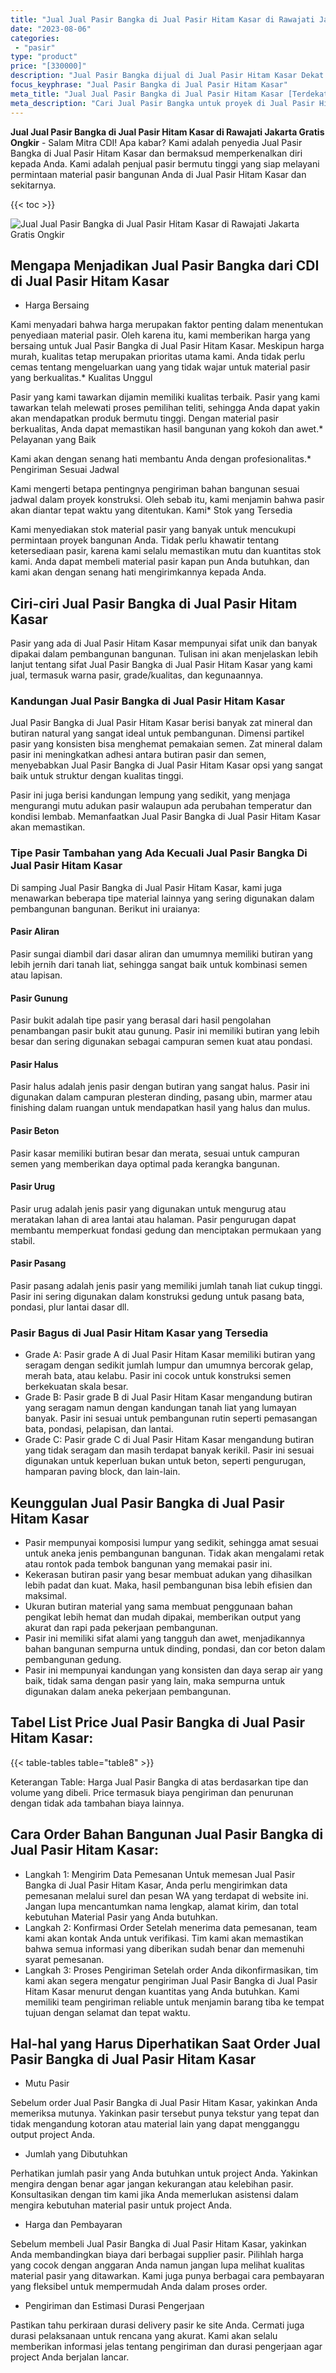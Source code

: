 ```yaml
---
title: "Jual Jual Pasir Bangka di Jual Pasir Hitam Kasar di Rawajati Jakarta Gratis Ongkir"
date: "2023-08-06"
categories:
 - "pasir"
type: "product"
price: "[330000]"
description: "Jual Pasir Bangka dijual di Jual Pasir Hitam Kasar Dekat. Jual Pasir Bangka ini sering digunakan dalam proyek konstruksi sebagai material adukan yang berkualitas dan halus. Kontak kami untuk mendapatkan informasi lebih lanjut."
focus_keyphrase: "Jual Pasir Bangka di Jual Pasir Hitam Kasar"
meta_title: "Jual Jual Pasir Bangka di Jual Pasir Hitam Kasar [Terdekat] - CDI"
meta_description: "Cari Jual Pasir Bangka untuk proyek di Jual Pasir Hitam Kasar? Kami memiliki Jual Pasir Bangka berkualitas untuk bahan campuran. Dapatkan penawaran terbaik sekarang."
---
```


**Jual Jual Pasir Bangka di Jual Pasir Hitam Kasar di Rawajati Jakarta Gratis Ongkir** - Salam Mitra CDI! Apa kabar? Kami adalah penyedia Jual Pasir Bangka di Jual Pasir Hitam Kasar dan bermaksud memperkenalkan diri kepada Anda. Kami adalah penjual pasir bermutu tinggi yang siap melayani permintaan material pasir bangunan Anda di Jual Pasir Hitam Kasar dan sekitarnya.

{{< toc >}}

![Jual Jual Pasir Bangka di Jual Pasir Hitam Kasar di Rawajati Jakarta Gratis Ongkir](/images/pasir/pasir-bangunan-31.jpg)

## Mengapa Menjadikan Jual Pasir Bangka dari CDI di Jual Pasir Hitam Kasar

*   Harga Bersaing

Kami menyadari bahwa harga merupakan faktor penting dalam menentukan penyediaan material pasir. Oleh karena itu, kami memberikan harga yang bersaing untuk Jual Pasir Bangka di Jual Pasir Hitam Kasar. Meskipun harga murah, kualitas tetap merupakan prioritas utama kami. Anda tidak perlu cemas tentang mengeluarkan uang yang tidak wajar untuk material pasir yang berkualitas.*   Kualitas Unggul

Pasir yang kami tawarkan dijamin memiliki kualitas terbaik. Pasir yang kami tawarkan telah melewati proses pemilihan teliti, sehingga Anda dapat yakin akan mendapatkan produk bermutu tinggi. Dengan material pasir berkualitas, Anda dapat memastikan hasil bangunan yang kokoh dan awet.*   Pelayanan yang Baik

Kami akan dengan senang hati membantu Anda dengan profesionalitas.*   Pengiriman Sesuai Jadwal

Kami mengerti betapa pentingnya pengiriman bahan bangunan sesuai jadwal dalam proyek konstruksi. Oleh sebab itu, kami menjamin bahwa pasir akan diantar tepat waktu yang ditentukan. Kami*   Stok yang Tersedia

Kami menyediakan stok material pasir yang banyak untuk mencukupi permintaan proyek bangunan Anda. Tidak perlu khawatir tentang ketersediaan pasir, karena kami selalu memastikan mutu dan kuantitas stok kami. Anda dapat membeli material pasir kapan pun Anda butuhkan, dan kami akan dengan senang hati mengirimkannya kepada Anda. 

## Ciri-ciri Jual Pasir Bangka di Jual Pasir Hitam Kasar

Pasir yang ada di Jual Pasir Hitam Kasar mempunyai sifat unik dan banyak dipakai dalam pembangunan bangunan. Tulisan ini akan menjelaskan lebih lanjut tentang sifat Jual Pasir Bangka di Jual Pasir Hitam Kasar yang kami jual, termasuk warna pasir, grade/kualitas, dan kegunaannya.

### Kandungan Jual Pasir Bangka di Jual Pasir Hitam Kasar

Jual Pasir Bangka di Jual Pasir Hitam Kasar berisi banyak zat mineral dan butiran natural yang sangat ideal untuk pembangunan. Dimensi partikel pasir yang konsisten bisa menghemat pemakaian semen. Zat mineral dalam pasir ini meningkatkan adhesi antara butiran pasir dan semen, menyebabkan Jual Pasir Bangka di Jual Pasir Hitam Kasar opsi yang sangat baik untuk struktur dengan kualitas tinggi.

Pasir ini juga berisi kandungan lempung yang sedikit, yang menjaga mengurangi mutu adukan pasir walaupun ada perubahan temperatur dan kondisi lembab. Memanfaatkan Jual Pasir Bangka di Jual Pasir Hitam Kasar akan memastikan.

### Tipe Pasir Tambahan yang Ada Kecuali Jual Pasir Bangka Di Jual Pasir Hitam Kasar

Di samping Jual Pasir Bangka di Jual Pasir Hitam Kasar, kami juga menawarkan beberapa tipe material lainnya yang sering digunakan dalam pembangunan bangunan. Berikut ini uraianya:

#### Pasir Aliran

Pasir sungai diambil dari dasar aliran dan umumnya memiliki butiran yang lebih jernih dari tanah liat, sehingga sangat baik untuk kombinasi semen atau lapisan.

#### Pasir Gunung

Pasir bukit adalah tipe pasir yang berasal dari hasil pengolahan penambangan pasir bukit atau gunung. Pasir ini memiliki butiran yang lebih besar dan sering digunakan sebagai campuran semen kuat atau pondasi.

#### Pasir Halus

Pasir halus adalah jenis pasir dengan butiran yang sangat halus. Pasir ini digunakan dalam campuran plesteran dinding, pasang ubin, marmer atau finishing dalam ruangan untuk mendapatkan hasil yang halus dan mulus.

#### Pasir Beton

Pasir kasar memiliki butiran besar dan merata, sesuai untuk campuran semen yang memberikan daya optimal pada kerangka bangunan.

#### Pasir Urug

Pasir urug adalah jenis pasir yang digunakan untuk mengurug atau meratakan lahan di area lantai atau halaman. Pasir pengurugan dapat membantu memperkuat fondasi gedung dan menciptakan permukaan yang stabil.

#### Pasir Pasang

Pasir pasang adalah jenis pasir yang memiliki jumlah tanah liat cukup tinggi. Pasir ini sering digunakan dalam konstruksi gedung untuk pasang bata, pondasi, plur lantai dasar dll.

### Pasir Bagus di Jual Pasir Hitam Kasar yang Tersedia

*   Grade A: Pasir grade A di Jual Pasir Hitam Kasar memiliki butiran yang seragam dengan sedikit jumlah lumpur dan umumnya bercorak gelap, merah bata, atau kelabu. Pasir ini cocok untuk konstruksi semen berkekuatan skala besar.
*   Grade B: Pasir grade B di Jual Pasir Hitam Kasar mengandung butiran yang seragam namun dengan kandungan tanah liat yang lumayan banyak. Pasir ini sesuai untuk pembangunan rutin seperti pemasangan bata, pondasi, pelapisan, dan lantai.
*   Grade C: Pasir grade C di Jual Pasir Hitam Kasar mengandung butiran yang tidak seragam dan masih terdapat banyak kerikil. Pasir ini sesuai digunakan untuk keperluan bukan untuk beton, seperti pengurugan, hamparan paving block, dan lain-lain.

## Keunggulan Jual Pasir Bangka di Jual Pasir Hitam Kasar

*   Pasir mempunyai komposisi lumpur yang sedikit, sehingga amat sesuai untuk aneka jenis pembangunan bangunan. Tidak akan mengalami retak atau rontok pada tembok bangunan yang memakai pasir ini.
*   Kekerasan butiran pasir yang besar membuat adukan yang dihasilkan lebih padat dan kuat. Maka, hasil pembangunan bisa lebih efisien dan maksimal.
*   Ukuran butiran material yang sama membuat penggunaan bahan pengikat lebih hemat dan mudah dipakai, memberikan output yang akurat dan rapi pada pekerjaan pembangunan.
*   Pasir ini memiliki sifat alami yang tangguh dan awet, menjadikannya bahan bangunan sempurna untuk dinding, pondasi, dan cor beton dalam pembangunan gedung.
*   Pasir ini mempunyai kandungan yang konsisten dan daya serap air yang baik, tidak sama dengan pasir yang lain, maka sempurna untuk digunakan dalam aneka pekerjaan pembangunan.

## Tabel List Price Jual Pasir Bangka di Jual Pasir Hitam Kasar:

{{< table-tables table="table8" >}}

Keterangan Table: Harga Jual Pasir Bangka di atas berdasarkan tipe dan volume yang dibeli. Price termasuk biaya pengiriman dan penurunan dengan tidak ada tambahan biaya lainnya.

## Cara Order Bahan Bangunan Jual Pasir Bangka di Jual Pasir Hitam Kasar:

*   Langkah 1: Mengirim Data Pemesanan
Untuk memesan Jual Pasir Bangka di Jual Pasir Hitam Kasar, Anda perlu mengirimkan data pemesanan melalui surel dan pesan WA yang terdapat di website ini. Jangan lupa mencantumkan nama lengkap, alamat kirim, dan total kebutuhan Material Pasir yang Anda butuhkan.
*   Langkah 2: Konfirmasi Order
Setelah menerima data pemesanan, team kami akan kontak Anda untuk verifikasi. Tim kami akan memastikan bahwa semua informasi yang diberikan sudah benar dan memenuhi syarat pemesanan.
*   Langkah 3: Proses Pengiriman
Setelah order Anda dikonfirmasikan, tim kami akan segera mengatur pengiriman Jual Pasir Bangka di Jual Pasir Hitam Kasar menurut dengan kuantitas yang Anda butuhkan. Kami memiliki team pengiriman reliable untuk menjamin barang tiba ke tempat tujuan dengan selamat dan tepat waktu.

## Hal-hal yang Harus Diperhatikan Saat Order Jual Pasir Bangka di Jual Pasir Hitam Kasar

*   Mutu Pasir

Sebelum order Jual Pasir Bangka di Jual Pasir Hitam Kasar, yakinkan Anda memeriksa mutunya. Yakinkan pasir tersebut punya tekstur yang tepat dan tidak mengandung kotoran atau material lain yang dapat mengganggu output project Anda.
*   Jumlah yang Dibutuhkan

Perhatikan jumlah pasir yang Anda butuhkan untuk project Anda. Yakinkan mengira dengan benar agar jangan kekurangan atau kelebihan pasir. Konsultasikan dengan tim kami jika Anda memerlukan asistensi dalam mengira kebutuhan material pasir untuk project Anda.
*   Harga dan Pembayaran

Sebelum membeli Jual Pasir Bangka di Jual Pasir Hitam Kasar, yakinkan Anda membandingkan biaya dari berbagai supplier pasir. Pilihlah harga yang cocok dengan anggaran Anda namun jangan lupa melihat kualitas material pasir yang ditawarkan. Kami juga punya berbagai cara pembayaran yang fleksibel untuk mempermudah Anda dalam proses order.
*   Pengiriman dan Estimasi Durasi Pengerjaan

Pastikan tahu perkiraan durasi delivery pasir ke site Anda. Cermati juga durasi pelaksanaan untuk rencana yang akurat. Kami akan selalu memberikan informasi jelas tentang pengiriman dan durasi pengerjaan agar project Anda berjalan lancar.